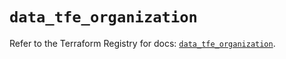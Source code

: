 # `data_tfe_organization`

Refer to the Terraform Registry for docs: [`data_tfe_organization`](https://registry.terraform.io/providers/hashicorp/tfe/0.66.0/docs/data-sources/organization).
